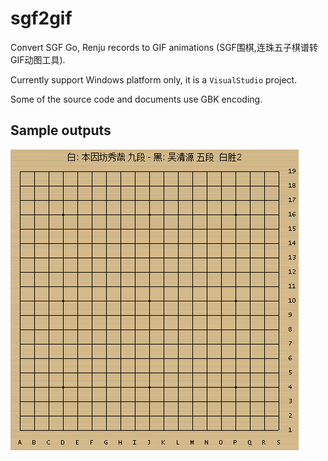 # sgf2gif

Convert SGF Go, Renju records to GIF animations (SGF围棋,连珠五子棋谱转GIF动图工具).

Currently support Windows platform only, it is a `VisualStudio` project.

Some of the source code and documents use GBK encoding.


## Sample outputs

![秀哉 vs 吴清源](./demo.gif)


